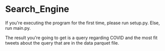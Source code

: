 # Search_Engine
If you're executing the program for the first time, please run setup.py.
Else, run main.py.

The result you're going to get is a query regarding COVID and the most fit tweets about the query that are in the data parquet file.
